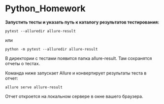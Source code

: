 # Python_Homework

**Запустить тесты и указать путь к каталогу результатов тестирования:**
```
pytest --alluredir allure-result
```
или
```
python -m pytest --alluredir allure-result
```
В директории с тестами появится папка allure-result. Там сохранятся отчеты о тестах.

Команда ниже запускает Allure и конвертирует результаты теста в отчет:
```
allure serve allure-result
```
Отчет откроется на локальном сервере в окне вашего браузера.
